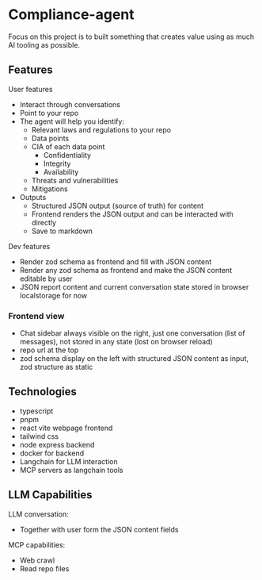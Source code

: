 # Compliance-agent

Focus on this project is to built something that creates value using as much AI tooling as possible.

## Features

User features

- Interact through conversations
- Point to your repo
- The agent will help you identify:
  - Relevant laws and regulations to your repo
  - Data points
  - CIA of each data point
    - Confidentiality
    - Integrity
    - Availability
  - Threats and vulnerabilities
  - Mitigations
- Outputs
  - Structured JSON output (source of truth) for content
  - Frontend renders the JSON output and can be interacted with directly
  - Save to markdown

Dev features

- Render zod schema as frontend and fill with JSON content
- Render any zod schema as frontend and make the JSON content editable by user
- JSON report content and current conversation state stored in browser localstorage for now

### Frontend view

- Chat sidebar always visible on the right, just one conversation (list of messages), not stored in any state (lost on browser reload)
- repo url at the top
- zod schema display on the left with structured JSON content as input, zod structure as static

## Technologies

- typescript
- pnpm
- react vite webpage frontend
- tailwind css
- node express backend
- docker for backend
- Langchain for LLM interaction
- MCP servers as langchain tools

## LLM Capabilities

LLM conversation:

- Together with user form the JSON content fields

MCP capabilities:

- Web crawl
- Read repo files
